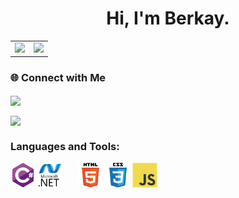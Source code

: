 <h1 align="center">Hi, I'm Berkay.</h1>


<!-- Stats Table -->
<table>
  <tr>
    <td>
      <img src="https://github-readme-stats.vercel.app/api?username=BerkaySevinc&show_icons=true&theme=tokyonight&hide_rank=true&include_all_commits=true&hide=prs,issues,contribs"/>  
    </td>
    <td>
      <img src="https://github-readme-stats.vercel.app/api/top-langs/?username=BerkaySevinc&theme=tokyonight"/>
    </td>
  </tr>
</table>


<!-- Social Media -->
<h3 align="left">🌐 Connect with Me</h3>
  
<p>
  <a href="https://discord.com/users/344248803420930049" target="_blank">
    <img align="center" src="https://img.shields.io/badge/BEKOS-BerkaySevinc?style=for-the-badge&logo=discord&logoColor=white&color=%235865F2"/>
  </a>
</p>

<p>
  <a href="https://steamcommunity.com/id/beko-s/" target="_blank">   
    <img align="center" src="https://img.shields.io/badge/BEKO--S-BerkaySevinc?style=for-the-badge&logo=steam&logoColor=white&color=%23171a21"/>
  </a>
</p>


<!-- Languages and Tools -->
<h3 align="left">Languages and Tools:</h3>

<p align="left">
  
  <img src="https://raw.githubusercontent.com/devicons/devicon/master/icons/csharp/csharp-original.svg" width="40" height="40"/>
  <img src="https://raw.githubusercontent.com/devicons/devicon/master/icons/dot-net/dot-net-original-wordmark.svg" width="40" height="40"/>
  ​ ​ ​ ​ ​ ​ ​
  <img src="https://raw.githubusercontent.com/devicons/devicon/master/icons/html5/html5-original-wordmark.svg" width="40" height="40"/>
  <img src="https://raw.githubusercontent.com/devicons/devicon/master/icons/css3/css3-original-wordmark.svg" width="40" height="40"/>
  <img src="https://raw.githubusercontent.com/devicons/devicon/master/icons/javascript/javascript-original.svg" width="40" height="40"/>
  
</p>

